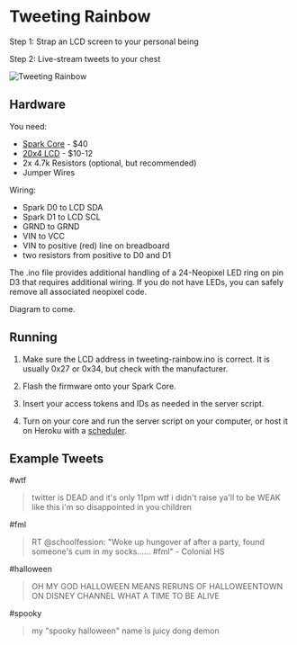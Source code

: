 Tweeting Rainbow
==================

Step 1: Strap an LCD screen to your personal being

Step 2: Live-stream tweets to your chest

![Tweeting Rainbow](http://i.imgur.com/keVWP97.jpg)

## Hardware

You need:

* [Spark Core](http://spark.io) - $40
* [20x4 LCD](http://www.amazon.com/gp/product/B0080DYTZQ/ref=oh_aui_detailpage_o00_s00?ie=UTF8&psc=1) - $10-12
* 2x 4.7k Resistors (optional, but recommended)
* Jumper Wires

Wiring: 

* Spark D0 to LCD SDA
* Spark D1 to LCD SCL
* GRND to GRND
* VIN to VCC
* VIN to positive (red) line on breadboard
* two resistors from positive to D0 and D1

The .ino file provides additional handling of a 24-Neopixel LED ring on pin D3 that requires additional wiring. If you do not have LEDs, you can safely remove all associated neopixel code.

Diagram to come.

## Running

1. Make sure the LCD address in tweeting-rainbow.ino is correct. It is usually 0x27 or 0x34, but check with the manufacturer.

2. Flash the firmware onto your Spark Core.

3. Insert your access tokens and IDs as needed in the server script.

4. Turn on your core and run the server script on your computer, or host it on Heroku with a [scheduler](https://devcenter.heroku.com/articles/clock-processes-python).


## Example Tweets

\#wtf
> twitter is DEAD and it's only 11pm wtf i didn't raise ya'll to be WEAK like this i'm so disappointed in you children

\#fml
> RT @schoolfession: "Woke up hungover af after a party, found someone's cum in my socks...... #fml" - Colonial HS

\#halloween
> OH MY GOD HALLOWEEN MEANS RERUNS OF HALLOWEENTOWN ON DISNEY CHANNEL WHAT A TIME TO BE ALIVE

\#spooky
> my "spooky halloween" name is juicy dong demon
